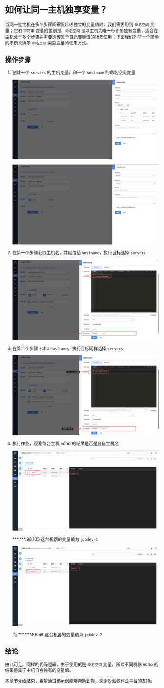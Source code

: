 # 如何让同一主机独享变量？

当同一批主机在多个步骤间需要传递独立的变量值时，我们需要用到 `命名空间` 变量；它和 `字符串` 变量的差别是，`命名空间` 是以主机为唯一标识的独有变量，适合在主机处于多个步骤并需要透传属于自己变量值的场景使用；下面我们列举一个简单的示例来演示 `命名空间` 类型变量的使用方式。

## 操作步骤

1. 创建一个 `servers` 的主机变量，和一个 `hostname` 的命名空间变量

   ![image-20200504174826202](media/image-20200504174826202.png)

   ![image-20200504174855980](media/image-20200504174855980.png)

2. 在第一个步骤获取主机名，并赋值给 `hostname`，执行目标选择 `servers`

   ![image-20200504175053937](media/image-20200504175053937.png)

3. 在第二个步骤 echo `hostname`，执行目标同样选择 `servers`

   ![image-20200504175243168](media/image-20200504175243168.png)

4. 执行作业，观察每台主机 echo 的结果是否是各自主机名

   ![image-20200504175411987](media/image-20200504175411987.png)

   \*\*\*.\*\*\*.98.105 这台机器的变量值为 `jobdev-1`

   ![image-20200504175528762](media/image-20200504175528762.png)

   而 *\*\*.\*\*\*.98.69 这台机器的变量值为 `jobdev-2`

## 结论

由此可见，同样的代码逻辑，由于使用的是 `命名空间` 变量，所以不同机器 echo 的结果是属于主机自身独有的变量值。

本章节介绍结束，希望通过该示例能够帮助到你，感谢对蓝鲸作业平台的支持。